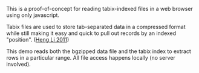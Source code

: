 This is a proof-of-concept for reading tabix-indexed files
in a web browser using only javascript.

Tabix files are used to store tab-separated data in a 
compressed format while still making it easy and quick
to pull out records by an indexed "position".
([Heng Li 2011](https://www.ncbi.nlm.nih.gov/pmc/articles/PMC3042176/))

This demo reads both the bgzipped data file and the tabix
index to extract rows in a particular range. All file
access happens locally (no server involved).

